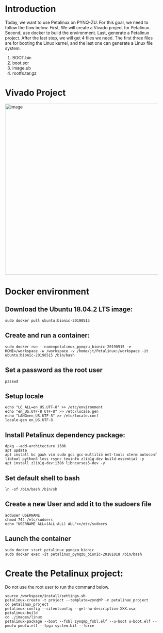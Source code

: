 # Introduction
Today, we want to use Petalinux on PYNQ-ZU. For this goal, we need to follow the flow below. First, We will create a Vivado project for Petalinux. Second, use docker to build the environment. Last, generate a Petalinux project. After the last step, we will get 4 files we need. The first three files are for booting the Linux kernel, and the last one can generate a Linux file system.
1. BOOT.bin
3. boot.scr
4. image.ub
5. rootfs.tar.gz
# Vivado Project
<img width="562" alt="image" src="https://github.com/jyun-teng-huang/Petalinux_Docker/assets/104624317/42420634-d7f0-45ef-9fdb-1016e598b8f8">

# Docker environment
## Download the Ubuntu 18.04.2 LTS image:
```
sudo docker pull ubuntu:bionic-20190515
```
## Create and run a container:
```
sudo docker run --name=petalinux_pynqzu_bionic-20190515 -e HOME=/workspace -w /workspace -v /home/jt/Petalinux:/workspace -it ubuntu:bionic-20190515 /bin/bash
```
## Set a password as the root user
```
passwd
```
## Setup locale
```
echo "LC_ALL=en_US.UTF-8" >> /etc/environment
echo "en_US.UTF-8 UTF-8" >> /etc/locale.gen
echo "LANG=en_US.UTF-8" >> /etc/locale.conf
locale-gen en_US.UTF-8
```
## Install Petalinux dependency package:
```
dpkg --add-architecture i386
apt update
apt install bc gawk vim sudo gcc gcc-multilib net-tools xterm autoconf libtool python3 less rsync texinfo zlib1g-dev build-essential -y
apt install zlib1g-dev:i386 libncurses5-dev -y
```
## Set default shell to bash
```
ln -sf /bin/bash /bin/sh
```
## Create a new User and add it to the sudoers file
```
adduser USERNAME
chmod 744 /etc/sudoers
echo "USERNAME ALL=(ALL:ALL) ALL">>/etc/sudoers
```
## Launch the container
```
sudo docker start petalinux_pynqzu_bionic
sudo docker exec -it petalinux_pynqzu_bionic-20181018 /bin/bash
```
# Create the Petalinux project:
Do not use the root user to run the command below.
```
source /workspace/install/settings.sh
petalinux-create -t project --template=zynqMP -n petalinux_project
cd petalinux_project
petalinux-config --silentconfig --get-hw-description XXX.xsa
petalinux-build
cd ./images/linux
petalinux-package --boot --fsbl zynqmp_fsbl.elf --u-boot u-boot.elf --pmufw pmufw.elf --fpga system.bit --force
```
